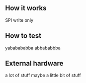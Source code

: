 <!---

This file is used to generate your project datasheet. Please fill in the information below and delete any unused
sections.

You can also include images in this folder and reference them in the markdown. Each image must be less than
512 kb in size, and the combined size of all images must be less than 1 MB.
-->

## How it works

SPI write only 
## How to test

yababababba
abbababbba

## External hardware

a lot of stuff
maybe a little bit of stuff